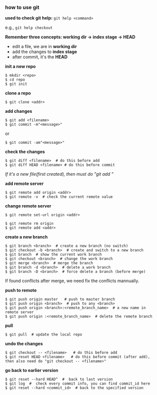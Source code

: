 ### how to use git

**used to check git help:**  `git help <command>`

e.g., `git help checkout`

**Remember three concepts: working dir  ->  index stage  -> HEAD**

* edit a file, we are in **working dir**
* add the changes to **index stage**
* after commit, it's the **HEAD**

**init a new repo**

```
$ mkdir <repo>
$ cd repo
$ git init
```

**clone a repo**

```
$ git clone <addr>
```

**add changes**

```
$ git add <filename>
$ git commit -m"<message>"
```

or

```
$ git commit -am"<message>"
```

**check the changes**

```
$ git diff <filename>  # do this before add
$ git diff HEAD <filename> # do this before commit
```

*If it's a new file(first created), then must do "git add <filename>"*

**add remote server**

```
$ git remote add origin <addr>
$ git remote -v  # check the current remote value
```

**change remote server**

```
$ git remote set-url origin <addr>
```

```
$ git remote rm origin
$ git remote add <addr>
```

**create a new branch**

```
$ git branch <branch>  # create a new branch (no switch)
$ git checkout -b <branch>  # create and switch to a new branch
$ git branch  # show the current work branch
$ git checkout <branch>  # change the work branch
$ git merge <branch>  # merge the branch
$ git branch -d <branch>  # delete a work branch
$ git branch -D <branch>  # force delete a branch (before merge)
```

If found conflicts after merge, we need fix the conflicts mannually.

**push to remote**

```
$ git push origin master   # push to master branch
$ git push origin <branch>  # push to any <branch>
$ git push origin <branch>:<remote_branch_name>  # a new name in remote server
$ git push origin :<remote_branch_name>  # delete the remote branch
```

**pull**

```
$ git pull  # update the local repo
```

**undo the changes**

```
$ git checkout -- <filename>   # do this before add
$ git reset HEAD <filename>   # do this before commit (after add), then also need do "git checkout -- <filename>"
```

**go back to earlier version**

```
$ git reset --hard HEAD^  #  back to last version
$ git log  #  check every commit info, you can find commit_id here
$ git reset --hard <commit_id>  # back to the specified version
```


